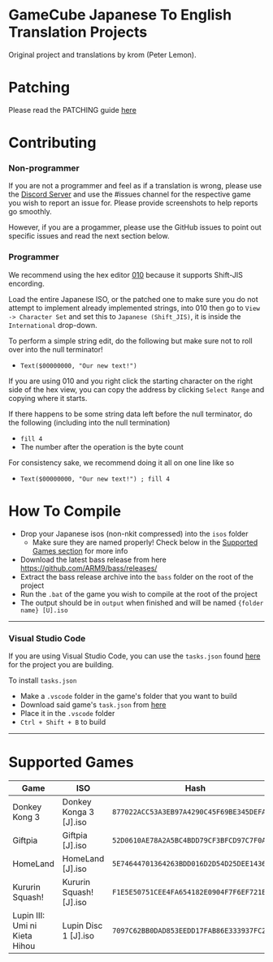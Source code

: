 # GameCube Japanese To English Translation Projects
Original project and translations by krom (Peter Lemon).

# Patching
Please read the PATCHING guide [here](https://github.com/BttrDrgn/GCN-Translations/blob/329805a00d6ed7548c045fd4b6e8154ff6ca5766/PATCHING.md)

# Contributing

### Non-programmer
If you are not a programmer and feel as if a translation is wrong, please use the [Discord Server](https://discord.gg/axzRyKtQJx) and use the #issues channel for the respective game you wish to report an issue for. Please provide screenshots to help reports go smoothly.

However, if you are a progammer, please use the GitHub issues to point out specific issues and read the next section below.

### Programmer
We recommend using the hex editor [010](https://www.sweetscape.com/010editor/) because it supports Shift-JIS encording.

Load the entire Japanese ISO, or the patched one to make sure you do not attempt to implement already implemented strings, into 010 then go to `View  -> Character Set` and set this to `Japanese (Shift_JIS)`, it is inside the `International` drop-down.

To perform a simple string edit, do the following but make sure not to roll over into the null terminator!
- `Text($00000000, "Our new text!")`

If you are using 010 and you right click the starting character on the right side of the hex view, you can copy the address by clicking `Select Range` and copying where it starts.

If there happens to be some string data left before the null terminator, do the following (including into the null termination)
- `fill 4`
- The number after the operation is the byte count

For consistency sake, we recommend doing it all on one line like so
-  `Text($00000000, "Our new text!") ; fill 4`

# How To Compile
- Drop your Japanese isos (non-nkit compressed) into the `isos` folder
  - Make sure they are named properly! Check below in the [Supported Games section](https://github.com/BttrDrgn/GCN-Translations/blob/master/README.md#supported-games) for more info
- Download the latest bass release from here https://github.com/ARM9/bass/releases/
- Extract the bass release archive into the `bass` folder on the root of the project
- Run the `.bat` of the game you wish to compile at the root of the project
- The output should be in `output` when finished and will be named `{folder name} [U].iso`

--------------

### Visual Studio Code
If you are using Visual Studio Code, you can use the `tasks.json` found [here](https://github.com/BttrDrgn/GCN-Translations/tree/assets/Build%20Tasks/Vscode) for the project you are building.

To install `tasks.json`
- Make a `.vscode` folder in the game's folder that you want to build
- Download said game's `task.json` from [here](https://github.com/BttrDrgn/GCN-Translations/tree/assets/Build%20Tasks/Vscode)
- Place it in the `.vscode` folder
- `Ctrl + Shift + B` to build

--------------

# Supported Games
| Game                          | ISO                     | Hash                                       |
|-------------------------------|-------------------------|--------------------------------------------|
| Donkey Kong 3                 | Donkey Konga 3 [J].iso  | `877022ACC53A3EB97A4290C45F69BE345DEFA0E0` |
| Giftpia                       | Giftpia [J].iso         | `52D0610AE78A2A5BC4BDD79CF3BFCD97C7F0A638` |
| HomeLand                      | HomeLand [J].iso        | `5E74644701364263BDD016D2D54D25DEE1436345` |
| Kururin Squash!               | Kururin Squash! [J].iso | `F1E5E50751CEE4FA654182E0904F7F6EF721E5CC` |
| Lupin III: Umi ni Kieta Hihou | Lupin Disc 1 [J].iso    | `7097C62BB0DAD853EEDD17FAB86E333937FC207D` |
